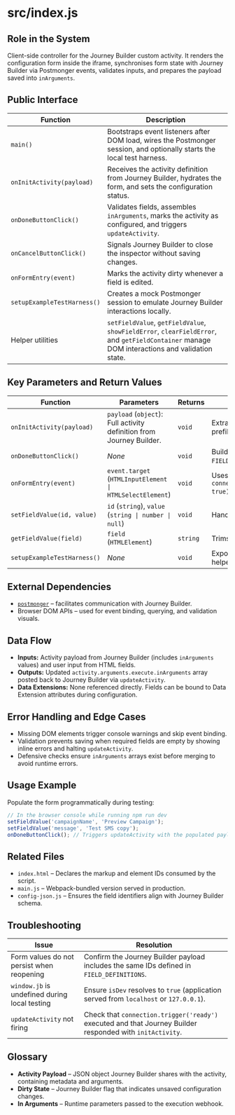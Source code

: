 # src/index.js

## Role in the System
Client-side controller for the Journey Builder custom activity. It renders the configuration form inside the iframe, synchronises form state with Journey Builder via Postmonger events, validates inputs, and prepares the payload saved into `inArguments`.

## Public Interface
| Function | Description |
| --- | --- |
| `main()` | Bootstraps event listeners after DOM load, wires the Postmonger session, and optionally starts the local test harness. |
| `onInitActivity(payload)` | Receives the activity definition from Journey Builder, hydrates the form, and sets the configuration status. |
| `onDoneButtonClick()` | Validates fields, assembles `inArguments`, marks the activity as configured, and triggers `updateActivity`. |
| `onCancelButtonClick()` | Signals Journey Builder to close the inspector without saving changes. |
| `onFormEntry(event)` | Marks the activity dirty whenever a field is edited. |
| `setupExampleTestHarness()` | Creates a mock Postmonger session to emulate Journey Builder interactions locally. |
| Helper utilities | `setFieldValue`, `getFieldValue`, `showFieldError`, `clearFieldError`, and `getFieldContainer` manage DOM interactions and validation state. |

## Key Parameters and Return Values
| Function | Parameters | Returns | Notes |
| --- | --- | --- | --- |
| `onInitActivity(payload)` | `payload` (`object`): Full activity definition from Journey Builder. | `void` | Extracts `arguments.execute.inArguments` to prefill fields. |
| `onDoneButtonClick()` | _None_ | `void` | Builds `fieldPayload` object keyed by `FIELD_DEFINITIONS`. Triggers `updateActivity`. |
| `onFormEntry(event)` | `event.target` (`HTMLInputElement \| HTMLSelectElement`) | `void` | Uses `connection.trigger('setActivityDirtyState', true)` when value is non-empty. |
| `setFieldValue(id, value)` | `id` (`string`), `value` (`string \| number \| null`) | `void` | Handles both `<input>` and `<select>` elements. |
| `getFieldValue(field)` | `field` (`HTMLElement`) | `string` | Trims string values and normalises selects. |
| `setupExampleTestHarness()` | _None_ | `void` | Exposes `window.jb` with `ready()` and `save()` helpers for development. |

## External Dependencies
* [`postmonger`](https://github.com/salesforce-marketingcloud/postmonger) – facilitates communication with Journey Builder.
* Browser DOM APIs – used for event binding, querying, and validation visuals.

## Data Flow
* **Inputs:** Activity payload from Journey Builder (includes `inArguments` values) and user input from HTML fields.
* **Outputs:** Updated `activity.arguments.execute.inArguments` array posted back to Journey Builder via `updateActivity`.
* **Data Extensions:** None referenced directly. Fields can be bound to Data Extension attributes during configuration.

## Error Handling and Edge Cases
* Missing DOM elements trigger console warnings and skip event binding.
* Validation prevents saving when required fields are empty by showing inline errors and halting `updateActivity`.
* Defensive checks ensure `inArguments` arrays exist before merging to avoid runtime errors.

## Usage Example
Populate the form programmatically during testing:
```javascript
// In the browser console while running npm run dev
setFieldValue('campaignName', 'Preview Campaign');
setFieldValue('message', 'Test SMS copy');
onDoneButtonClick(); // Triggers updateActivity with the populated payload
```

## Related Files
* `index.html` – Declares the markup and element IDs consumed by the script.
* `main.js` – Webpack-bundled version served in production.
* `config-json.js` – Ensures the field identifiers align with Journey Builder schema.

## Troubleshooting
| Issue | Resolution |
| --- | --- |
| Form values do not persist when reopening | Confirm the Journey Builder payload includes the same IDs defined in `FIELD_DEFINITIONS`. |
| `window.jb` is undefined during local testing | Ensure `isDev` resolves to `true` (application served from `localhost` or `127.0.0.1`). |
| `updateActivity` not firing | Check that `connection.trigger('ready')` executed and that Journey Builder responded with `initActivity`. |

## Glossary
* **Activity Payload** – JSON object Journey Builder shares with the activity, containing metadata and arguments.
* **Dirty State** – Journey Builder flag that indicates unsaved configuration changes.
* **In Arguments** – Runtime parameters passed to the execution webhook.
